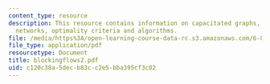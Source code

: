 ```yaml
---
content_type: resource
description: This resource contains information on capacitated graphs, costs in flow
  networks, optimality criteria and algorithms.
file: /media/https%3A/open-learning-course-data-rc.s3.amazonaws.com/6-854j-advanced-algorithms-fall-2005/c120c38a5decb83cc2e5bba395cf3c02_blockingflows2.pdf
file_type: application/pdf
resourcetype: Document
title: blockingflows2.pdf
uid: c120c38a-5dec-b83c-c2e5-bba395cf3c02
---
```

